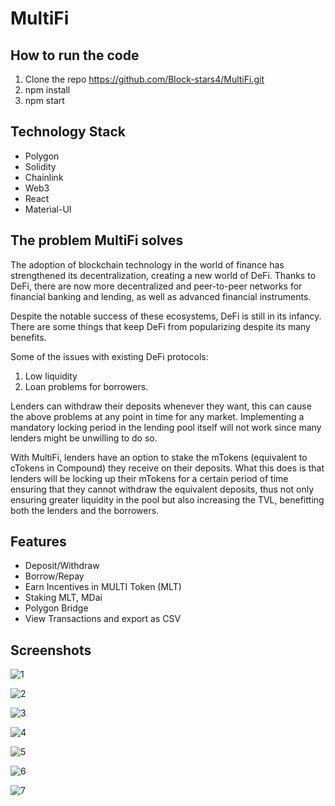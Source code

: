 # MultiFi

## How to run the code

1. Clone the repo https://github.com/Block-stars4/MultiFi.git
2. npm install
3. npm start

## Technology Stack

- Polygon
- Solidity
- Chainlink
- Web3
- React
- Material-UI

## The problem MultiFi solves

The adoption of blockchain technology in the world of finance has strengthened its decentralization, creating a new world of DeFi. Thanks to DeFi, there are now more decentralized and peer-to-peer networks for financial banking and lending, as well as advanced financial instruments.

Despite the notable success of these ecosystems, DeFi is still in its infancy. There are some things that keep DeFi from popularizing despite its many benefits.

Some of the issues with existing DeFi protocols:
1. Low liquidity
2. Loan problems for borrowers.

Lenders can withdraw their deposits whenever they want, this can cause the above problems at any point in time for any market. Implementing a mandatory locking period in the lending pool itself will not work since many lenders might be unwilling to do so.

With MultiFi, lenders have an option to stake the mTokens (equivalent to cTokens in Compound) they receive on their deposits. What this does is that lenders will be locking up their mTokens for a certain period of time ensuring that they cannot withdraw the equivalent deposits, thus not only ensuring greater liquidity in the pool but also increasing the TVL, benefitting both the lenders and the borrowers.

## Features

- Deposit/Withdraw
- Borrow/Repay
- Earn Incentives in MULTI Token (MLT)
- Staking MLT, MDai
- Polygon Bridge
- View Transactions and export as CSV

## Screenshots

![1](/screenshots/1.png)

![2](/screenshots/2.png)

![3](/screenshots/3.png)

![4](/screenshots/4.png)

![5](/screenshots/5.png)

![6](/screenshots/6.png)

![7](/screenshots/7.png)
